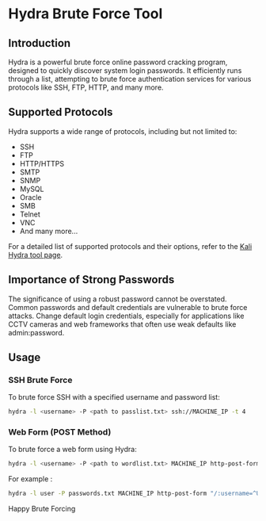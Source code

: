 # Hydra Brute Force Tool

## Introduction

Hydra is a powerful brute force online password cracking program, designed to quickly discover system login passwords. It efficiently runs through a list, attempting to brute force authentication services for various protocols like SSH, FTP, HTTP, and many more.

## Supported Protocols

Hydra supports a wide range of protocols, including but not limited to:

- SSH
- FTP
- HTTP/HTTPS
- SMTP
- SNMP
- MySQL
- Oracle
- SMB
- Telnet
- VNC
- And many more...

For a detailed list of supported protocols and their options, refer to the [Kali Hydra tool page](https://tools.kali.org/password-attacks/hydra).

## Importance of Strong Passwords

The significance of using a robust password cannot be overstated. Common passwords and default credentials are vulnerable to brute force attacks. Change default login credentials, especially for applications like CCTV cameras and web frameworks that often use weak defaults like admin:password.

## Usage

### SSH Brute Force

To brute force SSH with a specified username and password list:

```bash
hydra -l <username> -P <path to passlist.txt> ssh://MACHINE_IP -t 4
```

### Web Form (POST Method)

To brute force a web form using Hydra:

```bash
hydra -l <username> -P <path to wordlist.txt> MACHINE_IP http-post-form "<path>:<login_credentials>:<invalid_response>" -V
```
For example :

```bash
hydra -l user -P passwords.txt MACHINE_IP http-post-form "/:username=^USER^&password=^PASS^:F=incorrect" -V
```

Happy Brute Forcing